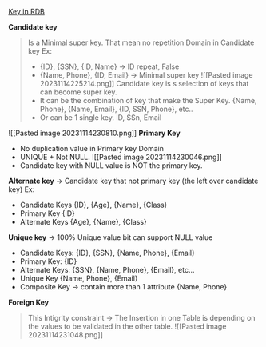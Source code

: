 [Key in RDB](https://youtu.be/_UZLrD_R0T4?si=2bShIa5jkrtPB0FT)

**Candidate key**
> Is a Minimal super key. That mean no repetition Domain in Candidate key
> Ex:
> + {ID}, {SSN}, {ID, Name} -> ID repeat, False 
> + {Name, Phone}, {ID, Email} -> Minimal super key
![[Pasted image 20231114225214.png]]
> Candidate key is s selection of keys that can become super key.
>  + It can be the combination of key that make the Super Key. 
> 	 {Name, Phone}, {Name, Email}, {ID, SSN, Phone}, etc..
>  + Or can be 1 single key.
> 	 ID, SSn, Email

![[Pasted image 20231114230810.png]]
**Primary Key**
+ No duplication value in Primary key Domain
+ UNIQUE + Not NULL.
![[Pasted image 20231114230046.png]]
+ Candidate key with NULL value is NOT the primary key.

**Alternate key** -> Candidate key that not primary key (the left over candidate key)
Ex: 
+ Candidate Keys
	{ID}, {Age}, {Name}, {Class}
+ Primary Key
	{ID}
+ Alternate Keys
	{Age}, {Name}, {Class}

**Unique key** -> 100% Unique value bit can support NULL value
+ Candidate Keys:
	{ID}, {SSN}, {Name, Phone}, {Email}
+ Primary Key: {ID}
+ Alternate Keys:
	{SSN}, {Name, Phone}, {Email}, etc...
+ Unique Key
	{Name, Phone}, {Email}
+ Composite Key -> contain more than 1 attribute
	{Name, Phone}

**Foreign Key**
> This Intigrity constraint -> The Insertion in one Table is depending on the values to be validated in the other table.
![[Pasted image 20231114231048.png]]